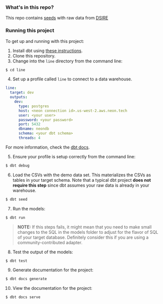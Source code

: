 ### What's in this repo?

This repo contains [seeds](https://docs.getdbt.com/docs/building-a-dbt-project/seeds) with raw data from [DSIRE](https://www.dsireusa.org/resources/data-and-tools/)

### Running this project

To get up and running with this project:

1. Install dbt using [these instructions](https://docs.getdbt.com/docs/installation).
2. Clone this repository.
3. Change into the `line` directory from the command line:

```bash
$ cd line
```

4. Set up a profile called `line` to connect to a data warehouse.

```yml
line:
  target: dev
  outputs:
    dev:
      type: postgres
      host: <neon connection id>.us-west-2.aws.neon.tech
      user: <your user>
      password: <your password>
      port: 5432
      dbname: neondb
      schema: <your dbt schema>
      threads: 4
```

For more information, check the [dbt docs](https://docs.getdbt.com/docs/configure-your-profile).

5. Ensure your profile is setup correctly from the command line:

```bash
$ dbt debug
```

6. Load the CSVs with the demo data set. This materializes the CSVs as tables in your target schema. Note that a typical dbt project **does not require this step** since dbt assumes your raw data is already in your warehouse.

```bash
$ dbt seed
```

7. Run the models:

```bash
$ dbt run
```

> **NOTE:** If this steps fails, it might mean that you need to make small changes to the SQL in the models folder to adjust for the flavor of SQL of your target database. Definitely consider this if you are using a community-contributed adapter.

8. Test the output of the models:

```bash
$ dbt test
```

9. Generate documentation for the project:

```bash
$ dbt docs generate
```

10. View the documentation for the project:

```bash
$ dbt docs serve
```
